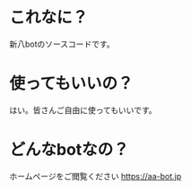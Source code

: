 # これなに？
新八botのソースコードです。
# 使ってもいいの？
はい。皆さんご自由に使ってもいいです。
# どんなbotなの？
ホームページをご閲覧ください
https://aa-bot.jp

